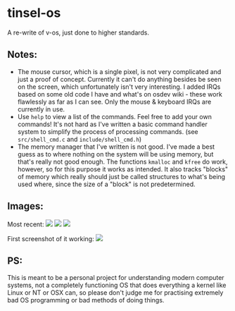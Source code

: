 # tinsel-os
A re-write of v-os, just done to higher standards.

## Notes:
- The mouse cursor, which is a single pixel, is not very complicated and just a proof of concept. Currently it can't do anything besides be seen on the screen, which unfortunately isn't very interesting. I added IRQs based on some old code I have and what's on osdev wiki - these work flawlessly as far as I can see. Only the mouse & keyboard IRQs are currently in use.
- Use `help` to view a list of the commands. Feel free to add your own commands! It's not hard as I've written a basic command handler system to simplify the process of processing commands. (see `src/shell_cmd.c` and `include/shell_cmd.h`)
- The memory manager that I've written is not good. I've made a best guess as to where nothing on the system will be using memory, but that's really not good enough. The functions `kmalloc` and `kfree` do work, however, so for this purpose it works as intended. It also tracks "blocks" of memory which really should just be called structures to what's being used where, since the size of a "block" is not predetermined.

## Images:
Most recent:
![](https://i.imgur.com/Yv2uWph.png)
![](https://i.imgur.com/zVE4Bmr.png)
![](https://i.imgur.com/xBxOUOC.png)

First screenshot of it working:
![](https://i.imgur.com/iHYrxlH.png)

## PS:
This is meant to be a personal project for understanding modern computer systems, not a completely functioning OS that does everything a kernel like Linux or NT or OSX can, so please don't judge me for practising extremely bad OS programming or bad methods of doing things.
